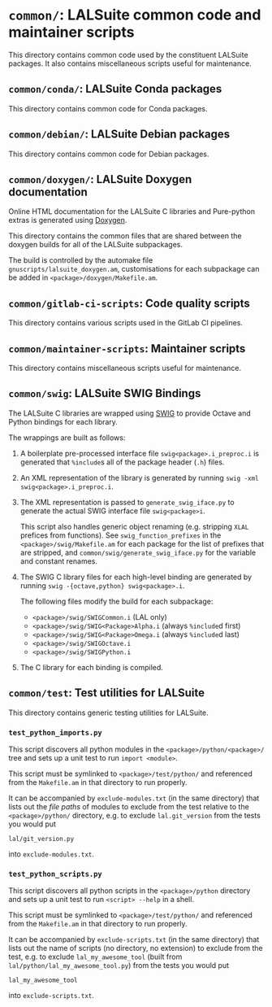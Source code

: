# `common/`: LALSuite common code and maintainer scripts

This directory contains common code used by the constituent LALSuite
packages. It also contains miscellaneous scripts useful for maintenance.

## `common/conda/`: LALSuite Conda packages

This directory contains common code for Conda packages.

## `common/debian/`: LALSuite Debian packages

This directory contains common code for Debian packages.

## `common/doxygen/`: LALSuite Doxygen documentation

Online HTML documentation for the LALSuite C libraries and Pure-python extras
is generated using [Doxygen](http://www.doxygen.nl/).

This directory contains the common files that are shared between the doxygen
builds for all of the LALSuite subpackages.

The build is controlled by the automake file `gnuscripts/lalsuite_doxygen.am`,
customisations for each subpackage can be added in
`<package>/doxygen/Makefile.am`.

## `common/gitlab-ci-scripts`: Code quality scripts

This directory contains various scripts used in the GitLab CI pipelines.

## `common/maintainer-scripts`: Maintainer scripts

This directory contains miscellaneous scripts useful for maintenance.

## `common/swig`: LALSuite SWIG Bindings

The LALSuite C libraries are wrapped using [SWIG](http://swig.org/)
to provide Octave and Python bindings for each library.

The wrappings are built as follows:

1. A boilerplate pre-processed interface file `swig<package>.i_preproc.i` is
   generated that `%include`s all of the package header (`.h`) files.

2. An XML representation of the library is generated by running
   `swig -xml swig<package>.i_preproc.i`.

3. The XML representation is passed to `generate_swig_iface.py` to generate
   the actual SWIG interface file `swig<package>i`.

   This script also handles generic object renaming (e.g. stripping `XLAL`
   prefices from functions). See `swig_function_prefixes` in the
   `<package>/swig/Makefile.am` for each package for the list of prefixes that are
   stripped, and `common/swig/generate_swig_iface.py` for the variable and constant
   renames.

4. The SWIG C library files for each high-level binding are generated by
   running `swig -{octave,python} swig<package>.i`.

   The following files modify the build for each subpackage:

   - `<package>/swig/SWIGCommon.i` (LAL only)
   - `<package>/swig/SWIG<Package>Alpha.i` (always `%include`d first)
   - `<package>/swig/SWIG<Package>Omega.i` (always `%include`d last)
   - `<package>/swig/SWIGOctave.i`
   - `<package>/swig/SWIGPython.i`

5. The C library for each binding is compiled.

## `common/test`: Test utilities for LALSuite

This directory contains generic testing utilities for LALSuite.

### `test_python_imports.py`

This script discovers all python modules in the `<package>/python/<package>/`
tree and sets up a unit test to run `import <module>`.

This script must be symlinked to `<package>/test/python/` and
referenced from the `Makefile.am` in that directory to run properly.

It can be accompanied by `exclude-modules.txt` (in the same directory) that lists out
the _file paths_ of modules to exclude from the test relative to the `<package>/python/`
directory, e.g. to exclude `lal.git_version` from the tests you would put

```
lal/git_version.py
```

into `exclude-modules.txt`.

### `test_python_scripts.py`

This script discovers all python scripts in the `<package>/python` directory
and sets up a unit test to run `<script> --help` in a shell.

This script must be symlinked to `<package>/test/python/` and
referenced from the `Makefile.am` in that directory to run properly.

It can be accompanied by `exclude-scripts.txt` (in the same directory) that lists out
the name of scripts (no directory, no extension) to exclude from the test,
e.g. to exclude `lal_my_awesome_tool` (built from `lal/python/lal_my_awesome_tool.py`)
from the tests you would put

```
lal_my_awesome_tool
```

into `exclude-scripts.txt`.
